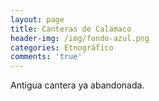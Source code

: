 ```yaml
---
layout: page
title: Canteras de Calamaco
header-img: /img/fondo-azul.png
categories: Etnográfico
comments: 'true'
---
```



Antigua cantera ya abandonada.

<div class="photos">
</div>
